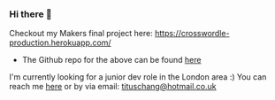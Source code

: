 ### Hi there 👋

Checkout my Makers final project here: https://crosswordle-production.herokuapp.com/
 - The Github repo for the above can be found [here](https://github.com/jessgordon/crosswordle)

I'm currently looking for a junior dev role in the London area :) You can reach me [here](https://www.linkedin.com/in/tituschang52/) or by via email: tituschang@hotmail.co.uk

<!--
**tc1316/tc1316** is a ✨ _special_ ✨ repository because its `README.md` (this file) appears on your GitHub profile.

Here are some ideas to get you started:

- 🔭 I’m currently working on ...
- 🌱 I’m currently learning ...
- 👯 I’m looking to collaborate on ...
- 🤔 I’m looking for help with ...
- 💬 Ask me about ...
- 📫 How to reach me: ...
- 😄 Pronouns: ...
- ⚡ Fun fact: ...
-->
